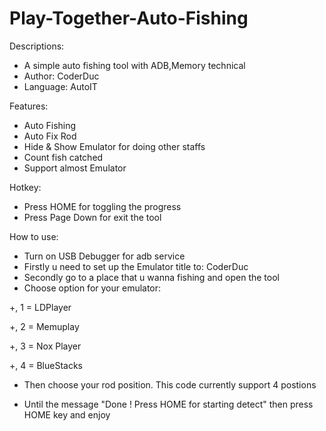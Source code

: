 # Play-Together-Auto-Fishing
Descriptions:
- A simple auto fishing tool with ADB,Memory technical
- Author: CoderDuc
- Language: AutoIT

Features:
- Auto Fishing
- Auto Fix Rod
- Hide & Show Emulator for doing other staffs
- Count fish catched
- Support almost Emulator

Hotkey:
- Press HOME for toggling the progress
- Press Page Down for exit the tool

How to use:
- Turn on USB Debugger for adb service
- Firstly u need to set up the Emulator title to: CoderDuc
- Secondly go to a place that u wanna fishing and open the tool
- Choose option for your emulator:

+, 1 = LDPlayer

+, 2 = Memuplay

+, 3 = Nox Player

+, 4 = BlueStacks

- Then choose your rod position. This code currently support 4 postions

- Until the message "Done ! Press HOME for starting detect" then press HOME key and enjoy
